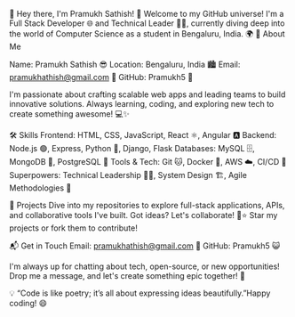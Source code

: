 👋 Hey there, I'm Pramukh Sathish! 🚀
Welcome to my GitHub universe! I'm a Full Stack Developer 🌐 and Technical Leader 🧑‍💼, currently diving deep into the world of Computer Science as a student in Bengaluru, India. 🌍
🌟 About Me

Name: Pramukh Sathish 😎
Location: Bengaluru, India 🏙️
Email: pramukhathish@gmail.com 📧
GitHub: Pramukh5 🐙

I'm passionate about crafting scalable web apps and leading teams to build innovative solutions. Always learning, coding, and exploring new tech to create something awesome! 💻✨

🛠️ Skills
Frontend: HTML, CSS, JavaScript, React ⚛️, Angular 🅰️
Backend: Node.js 🟢, Express, Python 🐍, Django, Flask
Databases: MySQL 🗄️, MongoDB 🍃, PostgreSQL 🐘
Tools & Tech: Git 🐱, Docker 🐳, AWS ☁️, CI/CD 🔄
Superpowers: Technical Leadership 👨‍💻, System Design 🏗️, Agile Methodologies 🤝

🚀 Projects
Dive into my repositories to explore full-stack applications, APIs, and collaborative tools I've built. Got ideas? Let's collaborate! 🙌⭐ Star my projects or fork them to contribute! 


📬 Get in Touch
Email: pramukhathish@gmail.com 📩
GitHub: Pramukh5 😺

I'm always up for chatting about tech, open-source, or new opportunities! Drop me a message, and let's create something epic together! 🌈

💡 “Code is like poetry; it’s all about expressing ideas beautifully.”Happy coding! 😄
